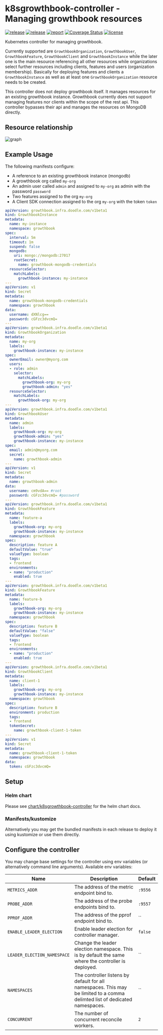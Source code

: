 # k8sgrowthbook-controller - Managing growthbook resources

[![release](https://img.shields.io/github/release/DoodleScheduling/k8sgrowthbook-controller/all.svg)](https://github.com/DoodleScheduling/k8sgrowthbook-controller/releases)
[![release](https://github.com/doodlescheduling/k8sgrowthbook-controller/actions/workflows/release.yaml/badge.svg)](https://github.com/doodlescheduling/k8sgrowthbook-controller/actions/workflows/release.yaml)
[![report](https://goreportcard.com/badge/github.com/DoodleScheduling/k8sgrowthbook-controller)](https://goreportcard.com/report/github.com/DoodleScheduling/k8sgrowthbook-controller)
[![Coverage Status](https://coveralls.io/repos/github/DoodleScheduling/k8sgrowthbook-controller/badge.svg?branch=master)](https://coveralls.io/github/DoodleScheduling/k8sgrowthbook-controller?branch=master)
[![license](https://img.shields.io/github/license/DoodleScheduling/k8sgrowthbook-controller.svg)](https://github.com/DoodleScheduling/k8sgrowthbook-controller/blob/master/LICENSE)

Kubernetes controller for managing growthbook.

Currently supported are `GrowthbookOrganization`, `GrowthbookUser`, `GrowthbookFeature`, `GrowthbookClient` and `GrowthbookInstance` while the later one is the main resource
referencing all other resources while organizations select further resources including clients, features and users (organization membership).
Basically for deploying features and clients a `GrowthbookInstance` as well as at least one `GrowthbookOrganization` resource needs to be created.

This controller does not deploy growthbook itself. It manages resources for an existing growthbook instance.
Growthbook currently does not support managing features nor clients within the scope of the rest api. This controller 
bypasses their api and manages the resources on MongoDB directly.

## Resource relationship

![graph](https://github.com/DoodleScheduling/k8sgrowthbook-controller/blob/master/docs/resource-relationship.jpg?raw=true)

## Example Usage

The following manifests configure:
* A reference to an existing growthbook instance (mongodb)
* A growthbook org called `my-org`
* An admin user called `admin` and assigned to `my-org` as admin with the password `password`
* Two features assigned to the org `my-org`
* A Client SDK connection assigned to the org `my-org` with the token `token`

```yaml
apiVersion: growthbook.infra.doodle.com/v1beta1
kind: GrowthbookInstance
metadata:
  name: my-instance
  namespace: growthbook
spec:
  interval: 5m
  timeout: 1m
  suspend: false
  mongodb:
    uri: mongo://mongodb:27017
    rootSecret:
      name: growthbook-mongodb-credentials
  resourceSelector:
    matchLabels:
      growthbook-instance: my-instance
---
apiVersion: v1
kind: Secret
metadata:
  name: growthbook-mongodb-credentials
  namespace: growthbook
data:
  username: dXNlcg==
  password: cGFzc3dvcmQ=
---
apiVersion: growthbook.infra.doodle.com/v1beta1
kind: GrowthbookOrganization
metadata:
  name: my-org
  labels:
    growthbook-instance: my-instance
spec:
  ownerEmail: owner@myorg.com
  users:
  - role: admin
    selector:
      matchLabels: 
        growthbook-org: my-org
        growthbook-admin: "yes"
  resourceSelector:
    matchLabels: 
      growthbook-org: my-org
---
apiVersion: growthbook.infra.doodle.com/v1beta1
kind: GrowthbookUser
metadata:
  name: admin
  labels:
    growthbook-org: my-org
    growthbook-admin: "yes"
    growthbook-instance: my-instance
spec:
  email: admin@myorg.com
  secret:
    name: growthbook-admin
---
apiVersion: v1
kind: Secret
metadata:
  name: growthbook-admin
data:
  username: cm9vdA== #root
  password: cGFzc3dvcmQ= #password
---
apiVersion: growthbook.infra.doodle.com/v1beta1
kind: GrowthbookFeature
metadata:
  name: feature-a
  labels:
    growthbook-org: my-org
    growthbook-instance: my-instance
  namespace: growthbook
spec:
  description: feature A
  defaultValue: "true"
  valueType: boolean
  tags:
  - frontend
  environments:
  - name: "production"
    enabled: true
---
apiVersion: growthbook.infra.doodle.com/v1beta1
kind: GrowthbookFeature
metadata:
  name: feature-b
  labels:
    growthbook-org: my-org
    growthbook-instance: my-instance
  namespace: growthbook
spec:
  description: feature B
  defaultValue: "false"
  valueType: boolean
  tags:
  - frontend
  environments:
  - name: "production"
    enabled: true
---
apiVersion: growthbook.infra.doodle.com/v1beta1
kind: GrowthbookClient
metadata:
  name: client-1
  labels:
    growthbook-org: my-org
    growthbook-instance: my-instance
  namespace: growthbook
spec:
  description: feature B
  environment: production
  tags:
  - frontend
  tokenSecret:
    name: growthbook-client-1-token
---
apiVersion: v1
kind: Secret
metadata:
  name: growthbook-client-1-token
  namespace: growthbook
data:
  token: cGFzc3dvcmQ=
```

## Setup

### Helm chart

Please see [chart/k8sgrowthbook-controller](https://github.com/DoodleScheduling/k8sgrowthbook-controller) for the helm chart docs.

### Manifests/kustomize

Alternatively you may get the bundled manifests in each release to deploy it using kustomize or use them directly.

## Configure the controller

You may change base settings for the controller using env variables (or alternatively command line arguments).
Available env variables:

| Name  | Description | Default |
|-------|-------------| --------|
| `METRICS_ADDR` | The address of the metric endpoint bind to. | `:9556` |
| `PROBE_ADDR` | The address of the probe endpoints bind to. | `:9557` |
| `PPROF_ADDR` | The address of the pprof endpoint bind to. | `` |
| `ENABLE_LEADER_ELECTION` | Enable leader election for controller manager. | `false` |
| `LEADER_ELECTION_NAMESPACE` | Change the leader election namespace. This is by default the same where the controller is deployed. | `` |
| `NAMESPACES` | The controller listens by default for all namespaces. This may be limited to a comma delimted list of dedicated namespaces. | `` |
| `CONCURRENT` | The number of concurrent reconcile workers.  | `2` |
